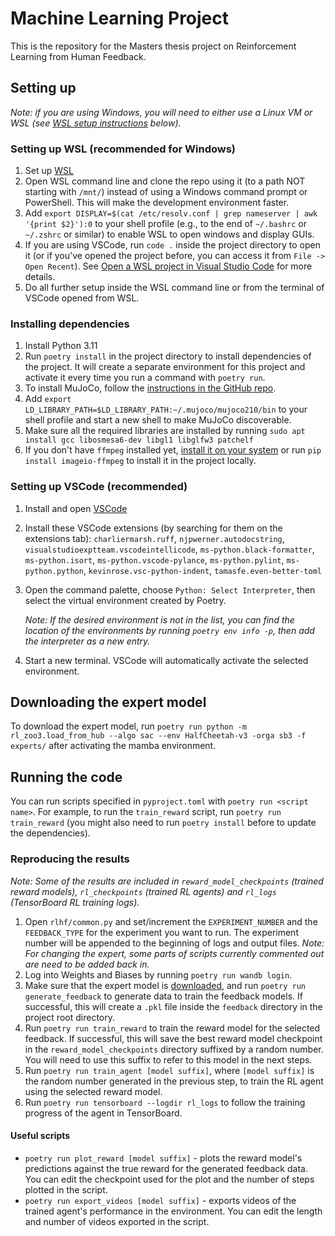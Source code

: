 # Machine Learning Project

This is the repository for the Masters thesis project on Reinforcement Learning from Human Feedback.

## Setting up

*Note: if you are using Windows, you will need to either use a Linux VM or WSL (see [WSL setup instructions](#setting-up-wsl-recommended-for-windows) below).*

### Setting up WSL (recommended for Windows)

1. Set up [WSL](https://learn.microsoft.com/en-us/windows/wsl/install)
1. Open WSL command line and clone the repo using it (to a path NOT starting with `/mnt/`) instead of using a Windows command prompt or PowerShell. This will make the development environment faster.
1. Add `export DISPLAY=$(cat /etc/resolv.conf | grep nameserver | awk '{print $2}'):0` to your shell profile (e.g., to the end of `~/.bashrc` or `~/.zshrc` or similar) to enable WSL to open windows and display GUIs.
1. If you are using VSCode, run `code .` inside the project directory to open it (or if you've opened the project before, you can access it from `File -> Open Recent`). See [Open a WSL project in Visual Studio Code](https://learn.microsoft.com/en-us/windows/wsl/tutorials/wsl-vscode#open-a-wsl-project-in-visual-studio-code) for more details.
1. Do all further setup inside the WSL command line or from the terminal of VSCode opened from WSL.

### Installing dependencies

1. Install Python 3.11
1. Run `poetry install` in the project directory to install dependencies of the project. It will create a separate environment for this project and activate it every time you run a command with `poetry run`.
1. To install MuJoCo, follow the [instructions in the GitHub repo](https://github.com/openai/mujoco-py/#install-mujoco).
1. Add `export LD_LIBRARY_PATH=$LD_LIBRARY_PATH:~/.mujoco/mujoco210/bin` to your shell profile and start a new shell to make MuJoCo discoverable.
1. Make sure all the required libraries are installed by running `sudo apt install gcc libosmesa6-dev libgl1 libglfw3 patchelf`
1. If you don't have `ffmpeg` installed yet, [install it on your system](https://ffmpeg.org/download.html) or run `pip install imageio-ffmpeg` to install it in the project locally.

### Setting up VSCode (recommended)

1. Install and open [VSCode](https://code.visualstudio.com/download)
1. Install these VSCode extensions (by searching for them on the extensions tab): `charliermarsh.ruff`, `njpwerner.autodocstring`, `visualstudioexptteam.vscodeintellicode`, `ms-python.black-formatter`, `ms-python.isort`, `ms-python.vscode-pylance`, `ms-python.pylint`, `ms-python.python`, `kevinrose.vsc-python-indent`, `tamasfe.even-better-toml`
1. Open the command palette, choose `Python: Select Interpreter`, then select the virtual environment created by Poetry.

   *Note: If the desired environment is not in the list, you can find the location of the environments by running `poetry env info -p`, then add the interpreter as a new entry.*
1. Start a new terminal. VSCode will automatically activate the selected environment.

## Downloading the expert model

To download the expert model, run `poetry run python -m rl_zoo3.load_from_hub --algo sac --env HalfCheetah-v3 -orga sb3 -f experts/` after activating the mamba environment.

## Running the code

You can run scripts specified in `pyproject.toml` with `poetry run <script name>`. For example, to run the `train_reward` script, run `poetry run train_reward` (you might also need to run `poetry install` before to update the dependencies).

### Reproducing the results

*Note: Some of the results are included in `reward_model_checkpoints` (trained reward models), `rl_checkpoints` (trained RL agents) and `rl_logs` (TensorBoard RL training logs).*

1. Open `rlhf/common.py` and set/increment the `EXPERIMENT_NUMBER` and the `FEEDBACK_TYPE` for the experiment you want to run. The experiment number will be appended to the beginning of logs and output files.
   *Note: For changing the expert, some parts of scripts currently commented out are need to be added back in.*
1. Log into Weights and Biases by running `poetry run wandb login`.
1. Make sure that the expert model is [downloaded](#downloading-the-expert-model), and run `poetry run generate_feedback` to generate data to train the feedback models. If successful, this will create a `.pkl` file inside the `feedback` directory in the project root directory.
1. Run `poetry run train_reward` to train the reward model for the selected feedback. If successful, this will save the best reward model checkpoint in the `reward_model_checkpoints` directory suffixed by a random number. You will need to use this suffix to refer to this model in the next steps.
1. Run `poetry run train_agent [model suffix]`, where `[model suffix]` is the random number generated in the previous step, to train the RL agent using the selected reward model.
1. Run `poetry run tensorboard --logdir rl_logs` to follow the training progress of the agent in TensorBoard.

#### Useful scripts

- `poetry run plot_reward [model suffix]` - plots the reward model's predictions against the true reward for the generated feedback data. You can edit the checkpoint used for the plot and the number of steps plotted in the script.
- `poetry run export_videos [model suffix]` - exports videos of the trained agent's performance in the environment. You can edit the length and number of videos exported in the script.
